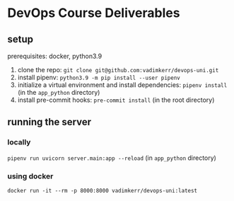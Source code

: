 # DevOps Course Deliverables

## setup

prerequisites: docker, python3.9

1. clone the repo: `git clone git@github.com:vadimkerr/devops-uni.git`
1. install pipenv: `python3.9 -m pip install --user pipenv`
1. initialize a virtual environment and install dependencies: `pipenv install` (in the `app_python` directory)
1. install pre-commit hooks: `pre-commit install` (in the root directory)

## running the server

### locally

`pipenv run uvicorn server.main:app --reload` (in `app_python` directory)

### using docker

`docker run -it --rm -p 8000:8000 vadimkerr/devops-uni:latest`
